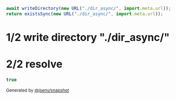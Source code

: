 ```js
await writeDirectory(new URL("./dir_async/", import.meta.url));
return existsSync(new URL("./dir_async/", import.meta.url));
```

# 1/2 write directory "./dir_async/"

# 2/2 resolve

```js
true
```

<sub>
  Generated by <a href="https://github.com/jsenv/core/tree/main/packages/independent/snapshot">@jsenv/snapshot</a>
</sub>